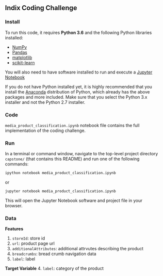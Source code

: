 ## Indix Coding Challenge

### Install

To run this code, it requires **Python 3.6** and the following Python libraries installed:

- [NumPy](http://www.numpy.org/)
- [Pandas](http://pandas.pydata.org/)
- [matplotlib](http://matplotlib.org/)
- [scikit-learn](http://scikit-learn.org/stable/)

You will also need to have software installed to run and execute a [Jupyter Notebook](http://ipython.org/notebook.html)

If you do not have Python installed yet, it is highly recommended that you install the [Anaconda](http://continuum.io/downloads) distribution of Python, which already has the above packages and more included. Make sure that you select the Python 3.x installer and not the Python 2.7 installer.

### Code

`media_product_classification.ipynb` notebook file contains the full implementation of the coding challenge.

### Run

In a terminal or command window, navigate to the top-level project directory `capstone/` (that contains this README) and run one of the following commands:

```bash
ipython notebook media_product_classification.ipynb
```  
or
```bash
jupyter notebook media_product_classification.ipynb
```

This will open the Jupyter Notebook software and project file in your browser.

### Data

**Features**
1. `storeId`: store id
2. `url`: product page url
3. `additionalAttributes`: additional attrvutes describing the product
4. `breadcrumbs`: bread crumb navigation data
5. `label`: label

**Target Variable**
4. `label`: category of the product
